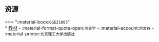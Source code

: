 ## 资源  
=== ":material-book:`GGE21003`"  
    * [教材](http://api.cqu-openlib.cn/file?key=iMlEg28yhqtc) - :material-format-quote-open:`测量学` - :material-account:`刘文谷` - :material-printer:`北京理工大学出版社`  